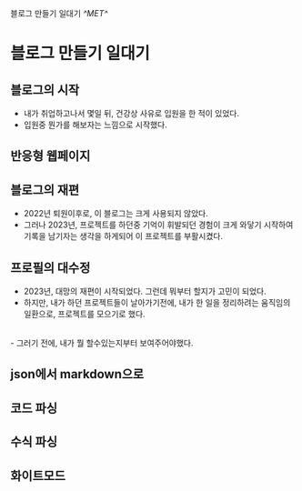 블로그 만들기 일대기
*^*MET*^*

# 블로그 만들기 일대기

## 블로그의 시작
- 내가 취업하고나서 몇일 뒤, 건강상 사유로 입원을 한 적이 있었다.    
- 입원중 뭔가를 해보자는 느낌으로 시작했다.

## 반응형 웹페이지

## 블로그의 재편
- 2022년 퇴원이후로, 이 블로그는 크게 사용되지 않았다. 
- 그러나 2023년, 프로젝트를 하던중 기억이 휘발되던 경험이 크게 와닿기 시작하여 기록을 남기자는 생각을 하게되어 이 프로젝트를 부활시켰다.

## 프로필의 대수정
- 2023년, 대망의 재편이 시작되었다. 그런데 뭐부터 할지가 고민이 되었다.    
- 하지만, 내가 하던 프로젝트들이 날아가기전에, 내가 한 일을 정리하려는 움직임의 일환으로, 프로젝트를 모으기로 했다.    
<br>
- 그러기 전에, 내가 뭘 할수있는지부터 보여주어야했다.

## json에서 markdown으로

## 코드 파싱

## 수식 파싱

## 화이트모드


